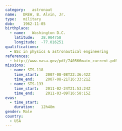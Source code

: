 ```yaml
---
category:	astronaut
name:	DREW, B. Alvin, Jr.
type:	military
dob:	1962-11-05
birthplace:
  - name:	Washington D.C.
    latitude:	38.904758
    longitude:	-77.016251
qualifications:
  - BSc in physics & astronautical engineering
references:
  - http://www.nasa.gov/pdf/740566main_current.pdf
missions:
  - name: STS-118
    time_start:   2007-08-08T22:36:42Z
    time_end:     2007-08-21T16:33:21Z
  - name: STS-133
    time_start:   2011-02-24T21:53:24Z
    time_end:     2011-03-09T16:58:15Z
evas:
  - time_start: 
    duration:   12h48m
gender:	Male
country:
  - USA
---
```

